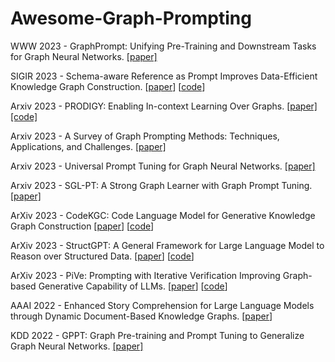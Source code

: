 # Awesome-Graph-Prompting

WWW 2023 - GraphPrompt: Unifying Pre-Training and Downstream Tasks for Graph Neural Networks.
[[paper]](https://dl.acm.org/doi/pdf/10.1145/3543507.3583386)

SIGIR 2023 - Schema-aware Reference as Prompt Improves Data-Efficient Knowledge Graph Construction. 
[[paper](https://arxiv.org/abs/2210.10709)]
[[code](https://github.com/zjunlp/RAP)]

Arxiv 2023 - PRODIGY: Enabling In-context Learning Over Graphs. 
[[paper]](https://arxiv.org/pdf/2305.12600.pdf)
[[code]](https://github.com/snap-stanford/prodigy)

Arxiv 2023 - A Survey of Graph Prompting Methods: Techniques, Applications, and Challenges.
[[paper]](https://arxiv.org/pdf/2303.07275.pdf)

Arxiv 2023 - Universal Prompt Tuning for Graph Neural Networks.
[[paper]](https://arxiv.org/pdf/2209.15240.pdf)

Arxiv 2023 - SGL-PT: A Strong Graph Learner with Graph Prompt Tuning.
[[paper]](https://arxiv.org/pdf/2302.12449.pdf)

ArXiv 2023 - CodeKGC: Code Language Model for Generative Knowledge Graph Construction 
[[paper](https://arxiv.org/abs/2304.09048)]
[[code](https://github.com/zjunlp/DeepKE/tree/main/example/llm/CodeKGC)]

ArXiv 2023 - StructGPT: A General Framework for Large Language Model to Reason over Structured Data. 
[[paper](https://arxiv.org/abs/2305.09645)]
[[code](https://github.com/RUCAIBox/StructGPT)]

ArXiv 2023 - PiVe: Prompting with Iterative Verification Improving Graph-based Generative Capability of LLMs. 
[[paper](https://arxiv.org/abs/2305.12392)]
[[code](https://github.com/Jiuzhouh/PiVe)]

AAAI 2022 - Enhanced Story Comprehension for Large Language Models through Dynamic Document-Based Knowledge Graphs. 
[[paper](https://ojs.aaai.org/index.php/AAAI/article/view/21286)]

KDD 2022 - GPPT: Graph Pre-training and Prompt Tuning to Generalize Graph Neural Networks.
[[paper]](https://dl.acm.org/doi/abs/10.1145/3534678.3539249)
